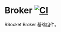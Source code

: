 # Broker [![CI](https://github.com/project-doodle/broker/actions/workflows/ci-bazel.yml/badge.svg)](https://github.com/project-doodle/doodle-broker/actions/workflows/ci-bazel.yml)

RSocket Broker 基础组件。

